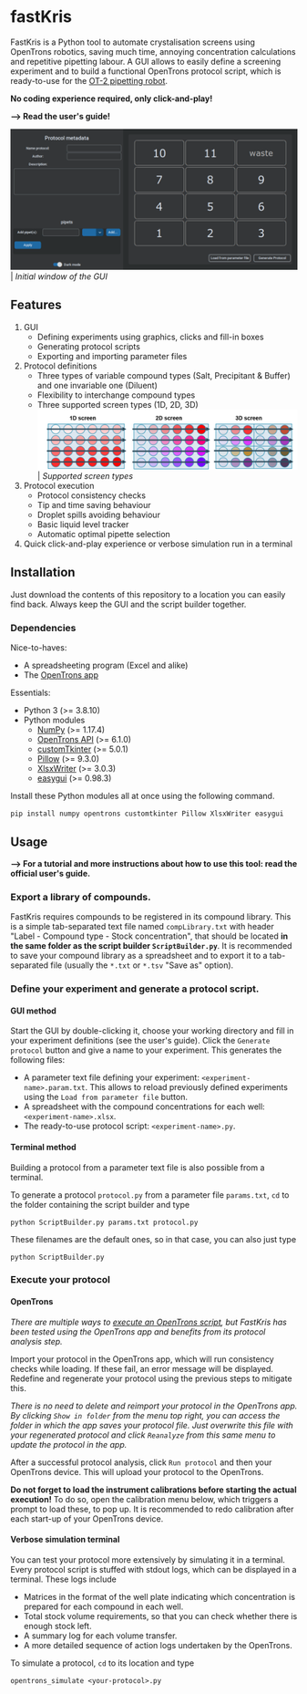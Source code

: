 # fastKris
FastKris is a Python tool to automate crystalisation screens using OpenTrons robotics, saving much time, annoying concentration calculations and repetitive pipetting labour.
A GUI allows to easily define a screening experiment and to build a functional OpenTrons protocol script, which is ready-to-use for the [OT-2 pipetting robot](https://opentrons.com/).

**No coding experience required, only click-and-play!**

**--> Read the user's guide!**

![](images/GUI_initial.png)
| _Initial window of the GUI_

## Features

1. GUI
	- Defining experiments using graphics, clicks and fill-in boxes
	- Generating protocol scripts
	- Exporting and importing parameter files
2. Protocol definitions
	- Three types of variable compound types (Salt, Precipitant & Buffer) and one invariable one (Diluent)
	- Flexibility to interchange compound types
	- Three supported screen types (1D, 2D, 3D)
	![](images/screentypes.png)
	| _Supported screen types_
3. Protocol execution
	- Protocol consistency checks
	- Tip and time saving behaviour
	- Droplet spills avoiding behaviour
	- Basic liquid level tracker
	- Automatic optimal pipette selection
4. Quick click-and-play experience or verbose simulation run in a terminal

## Installation
Just download the contents of this repository to a location you can easily find back. Always keep the GUI and the script builder together.

### Dependencies
Nice-to-haves:

- A spreadsheeting program (Excel and alike)
- The [OpenTrons app](https://opentrons.com/ot-app/)

Essentials:

- Python 3 (>= 3.8.10)
- Python modules
	- [NumPy](https://numpy.org/install/) (>= 1.17.4)
	- [OpenTrons API](https://docs.opentrons.com/v2/writing.html#installing) (>= 6.1.0)
	- [customTkinter](https://github.com/TomSchimansky/CustomTkinter) (>= 5.0.1)
	- [Pillow](https://pillow.readthedocs.io/en/stable/installation.html) (>= 9.3.0)
	- [XlsxWriter](https://xlsxwriter.readthedocs.io/getting_started.html) (>= 3.0.3)
	- [easygui](https://pypi.org/project/easygui/) (>= 0.98.3)

Install these Python modules all at once using the following command.

```
pip install numpy opentrons customtkinter Pillow XlsxWriter easygui
```
## Usage

**--> For a tutorial and more instructions about how to use this tool: read the official user's guide.**

### Export a library of compounds.
FastKris requires compounds to be registered in its compound library. This is a simple tab-separated text file named `compLibrary.txt` with header "Label - Compound type - Stock concentration", that should be located **in the same folder as the script builder `ScriptBuilder.py`**. 
It is recommended to save your compound library as a spreadsheet and to export it to a tab-separated file (usually the `*.txt` or `*.tsv` "Save as" option).
### Define your experiment and generate a protocol script.
#### GUI method
Start the GUI by double-clicking it, choose your working directory and fill in your experiment definitions (see the user's guide). Click the `Generate protocol` button and give a name to your experiment. This generates the following files:

- A parameter text file defining your experiment: `<experiment-name>.param.txt`. This allows to reload previously defined experiments using the `Load from parameter file` button.
- A spreadsheet with the compound concentrations for each well: `<experiment-name>.xlsx`.
- The ready-to-use protocol script: `<experiment-name>.py`.

#### Terminal method
Building a protocol from a parameter text file is also possible from a terminal.

To generate a protocol `protocol.py` from a parameter file `params.txt`, `cd` to the folder containing the script builder and type

```
python ScriptBuilder.py params.txt protocol.py
```
These filenames are the default ones, so in that case, you can also just type

```
python ScriptBuilder.py
```
### Execute your protocol
#### OpenTrons
*There are multiple ways to [execute an OpenTrons script](https://docs.opentrons.com/v2/writing.html#simulate-block), but FastKris has been tested using the OpenTrons app and benefits from its protocol analysis step.*

Import your protocol in the OpenTrons app, which will run consistency checks while loading. If these fail, an error message will be displayed. Redefine and regenerate your protocol using the previous steps to mitigate this.

*There is no need to delete and reimport your protocol in the OpenTrons app. By clicking `Show in folder` from the menu top right, you can access the folder in which the app saves your protocol file. Just overwrite this file with your regenerated protocol and click `Reanalyze` from this same menu to update the protocol in the app.*

After a successful protocol analysis, click `Run protocol` and then your OpenTrons device. This will upload your protocol to the OpenTrons.

**Do not forget to load the instrument calibrations before starting the actual execution!** To do so, open the calibration menu below, which triggers a prompt to load these, to pop up. It is recommended to redo calibration after each start-up of your OpenTrons device.
#### Verbose simulation terminal
You can test your protocol more extensively by simulating it in a terminal. Every protocol script is stuffed with stdout logs, which can be displayed in a terminal. These logs include

- Matrices in the format of the well plate indicating which concentration is prepared for each compound in each well.
- Total stock volume requirements, so that you can check whether there is enough stock left.
- A summary log for each volume transfer.
- A more detailed sequence of action logs undertaken by the OpenTrons.

To simulate a protocol, `cd` to its location and type
```
opentrons_simulate <your-protocol>.py
```
